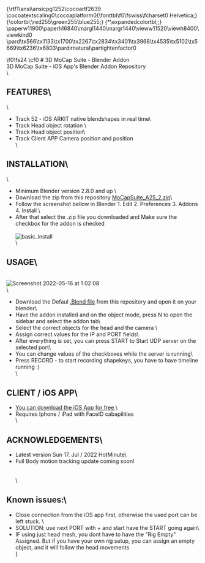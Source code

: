 {\rtf1\ansi\ansicpg1252\cocoartf2639
\cocoatextscaling0\cocoaplatform0{\fonttbl\f0\fswiss\fcharset0 Helvetica;}
{\colortbl;\red255\green255\blue255;}
{\*\expandedcolortbl;;}
\paperw11900\paperh16840\margl1440\margr1440\vieww11520\viewh8400\viewkind0
\pard\tx566\tx1133\tx1700\tx2267\tx2834\tx3401\tx3968\tx4535\tx5102\tx5669\tx6236\tx6803\pardirnatural\partightenfactor0

\f0\fs24 \cf0 # 3D MoCap Suite - Blender Addon\
3D MoCap Suite - iOS App's Blender Addon Repository\
\
## FEATURES\
\
* Track 52 - iOS ARKIT native blendshapes in real time\
* Track Head object rotation \
* Track Head object position\
* Track Client APP Camera position and position\
\
## INSTALLATION\
\
* Minimum Blender version 2.8.0 and up \
* Download the zip from this repository [MoCapSuite_A25_2.zip](https://github.com/bnidz/3DMoCapSuite/blob/main/MoCapSuite_A25_2.zip)\
* Follow the screenshot bellow in Blender 1. Edit 2. Preferences 3. Addons 4. Install \
* After that select the .zip file you downloaded and Make sure the checkbox for the addon is checked\
\
![basic_install](https://user-images.githubusercontent.com/31888418/168494888-5729e649-5470-430f-a990-cf2a811f055c.png)\
\
## USAGE\
 \
![Screenshot 2022-05-16 at 1 02 08](https://user-images.githubusercontent.com/31888418/168495701-77147539-ee65-4f47-b8c5-f69bba1c39b3.png)\
\
* Download the Defaul [.Blend file](https://github.com/bnidz/3DMoCapSuite/blob/main/3DMoCapSuite_Default_BlendFile_A001.blend) from this repository and open it on your blender\
* Have the addon installed and on the object mode, press N to open the sidebar and select the addon tab\
* Select the correct objects for the head and the camera \
* Assign correct values for the IP and PORT fields\
* After everything is set, you can press START to Start UDP server on the selected port\
* You can change values of the checkboxes while the server is running\
* Press RECORD - to start recording shapekeys, you have to have timeline running :)\
\
## CLIENT / iOS APP\
* [You can download the iOS App for free ](https://apps.apple.com/us/app/mocap-suite/id1628689936)\
* Requires Iphone / iPad with FaceID cabapilities \
\
## ACKNOWLEDGEMENTS\
* Latest version Sun 17. Jul / 2022 HotMinute\
* Full Body motion tracking update coming soon!\
\
\
\
## Known issues:\
* Close connection from the iOS app first, otherwise the used port can be left stuck. \
 * SOLUTION: use next PORT with + and start have the START going again\
 * IF using just head mesh, you dont have to have the "Rig Empty" Assigned. But if you have your own rig setup, you can assign an empty object, and it will follow the head movements\
}